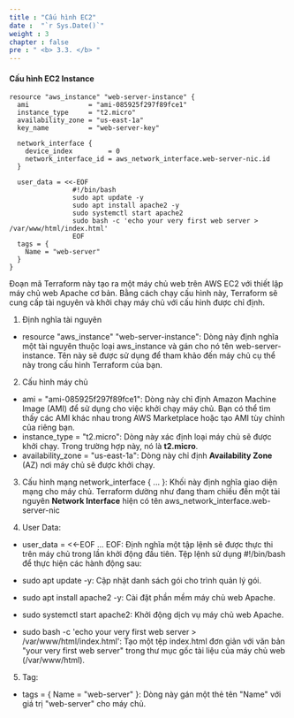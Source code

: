 ```yaml
---
title : "Cấu hình EC2"
date :  "`r Sys.Date()`" 
weight : 3
chapter : false
pre : " <b> 3.3. </b> "
---
```


#### Cấu hình EC2 Instance
```
resource "aws_instance" "web-server-instance" {
  ami               = "ami-085925f297f89fce1"
  instance_type     = "t2.micro"
  availability_zone = "us-east-1a"
  key_name          = "web-server-key"

  network_interface {
    device_index         = 0
    network_interface_id = aws_network_interface.web-server-nic.id
  }

  user_data = <<-EOF
                #!/bin/bash
                sudo apt update -y
                sudo apt install apache2 -y
                sudo systemctl start apache2
                sudo bash -c 'echo your very first web server > /var/www/html/index.html'
                EOF
  tags = {
    Name = "web-server"
  }
}
```
Đoạn mã Terraform này tạo ra một máy chủ web trên AWS EC2 với thiết lập máy chủ web Apache cơ bản. Bằng cách chạy cấu hình này, Terraform sẽ cung cấp tài nguyên và khởi chạy máy chủ với cấu hình được chỉ định.
1. Định nghĩa tài nguyên  
* resource "aws_instance" "web-server-instance": Dòng này định nghĩa một tài nguyên thuộc loại aws_instance và gán cho nó tên web-server-instance. Tên này sẽ được sử dụng để tham khảo đến máy chủ cụ thể này trong cấu hình Terraform của bạn.
2. Cấu hình máy chủ
* ami = "ami-085925f297f89fce1": Dòng này chỉ định Amazon Machine Image (AMI) để sử dụng cho việc khởi chạy máy chủ. Bạn có thể tìm thấy các AMI khác nhau trong AWS Marketplace hoặc tạo AMI tùy chỉnh của riêng bạn.
* instance_type = "t2.micro": Dòng này xác định loại máy chủ sẽ được khởi chạy. Trong trường hợp này, nó là **t2.micro**.
* availability_zone = "us-east-1a": Dòng này chỉ định **Availability Zone** (AZ) nơi máy chủ sẽ được khởi chạy.
3. Cấu hình mạng
network_interface { ... }: Khối này định nghĩa giao diện mạng cho máy chủ. Terraform dường như đang tham chiếu đến một tài nguyên **Network Interface** hiện có tên aws_network_interface.web-server-nic

4. User Data:
* user_data = <<-EOF ... EOF: Định nghĩa một tập lệnh sẽ được thực thi trên máy chủ trong lần khởi động đầu tiên. Tệp lệnh sử dụng #!/bin/bash để thực hiện các hành động sau:
+ sudo apt update -y: Cập nhật danh sách gói cho trình quản lý gói.

+ sudo apt install apache2 -y: Cài đặt phần mềm máy chủ web Apache.

+ sudo systemctl start apache2: Khởi động dịch vụ máy chủ web Apache.

+ sudo bash -c 'echo your very first web server > /var/www/html/index.html': Tạo một tệp index.html đơn giản với văn bản "your very first web server" trong thư mục gốc tài liệu của máy chủ web (/var/www/html).
5. Tag:
* tags = { Name = "web-server" }: Dòng này gán một thẻ tên "Name" với giá trị "web-server" cho máy chủ.